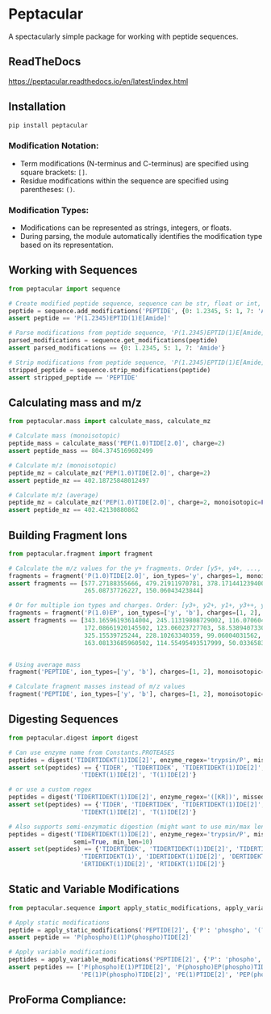 
# Peptacular

A spectacularly simple package for working with peptide sequences.

## ReadTheDocs
https://peptacular.readthedocs.io/en/latest/index.html

## Installation

```bash
pip install peptacular
```

### Modification Notation:
- Term modifications (N-terminus and C-terminus) are specified using square brackets: `[]`.
- Residue modifications within the sequence are specified using parentheses: `()`.

### Modification Types:
- Modifications can be represented as strings, integers, or floats.
- During parsing, the module automatically identifies the modification type based on its representation.

## Working with Sequences
```python
from peptacular import sequence

# Create modified peptide sequence, sequence can be str, float or int, 'PEPTIDE' -> 'P(1.2345)EPTID(1)E[Amide]'
peptide = sequence.add_modifications('PEPTIDE', {0: 1.2345, 5: 1, 7: 'Amide'})
assert peptide == 'P(1.2345)EPTID(1)E[Amide]'

# Parse modifications from peptide sequence, 'P(1.2345)EPTID(1)E[Amide]' -> {0:1.2345, 5:1, 7:'Amide'}
parsed_modifications = sequence.get_modifications(peptide)
assert parsed_modifications == {0: 1.2345, 5: 1, 7: 'Amide'}

# Strip modifications from peptide sequence, 'P(1.2345)EPTID(1)E[Amide]' -> 'PEPTIDE'
stripped_peptide = sequence.strip_modifications(peptide)
assert stripped_peptide == 'PEPTIDE'
```

## Calculating mass and m/z
```python
from peptacular.mass import calculate_mass, calculate_mz

# Calculate mass (monoisotopic)
peptide_mass = calculate_mass('PEP(1.0)TIDE[2.0]', charge=2)
assert peptide_mass == 804.3745169602499

# Calculate m/z (monoisotopic)
peptide_mz = calculate_mz('PEP(1.0)TIDE[2.0]', charge=2)
assert peptide_mz == 402.18725848012497

# Calculate m/z (average)
peptide_mz = calculate_mz('PEP(1.0)TIDE[2.0]', charge=2, monoisotopic=False)
assert peptide_mz == 402.42130880862
```

## Building Fragment Ions
```python
from peptacular.fragment import fragment

# Calculate the m/z values for the y+ fragments. Order [y5+, y4+, ..., y1+]
fragments = fragment('P(1.0)TIDE[2.0]', ion_types='y', charges=1, monoisotopic=True)
assert fragments == [577.27188355666, 479.21911970781, 378.17144123940005,
                     265.08737726227, 150.06043423844]

# Or for multiple ion types and charges. Order: [y3+, y2+, y1+, y3++, y2++, y1++, b3+, ...,  b1++]
fragments = fragment('P(1.0)EP', ion_types=['y', 'b'], charges=[1, 2], monoisotopic=True)
assert fragments == [343.16596193614004, 245.11319808729002, 116.07060499932,
                     172.08661920145502, 123.06023727703, 58.538940733045,
                     325.15539725244, 228.10263340359, 99.06004031562,
                     163.08133685960502, 114.55495493517999, 50.033658391195004]


# Using average mass
fragment('PEPTIDE', ion_types=['y', 'b'], charges=[1, 2], monoisotopic=False)

# Calculate fragment masses instead of m/z values
fragment('PEPTIDE', ion_types=['y', 'b'], charges=[1, 2], monoisotopic=True, mz=False)
```

## Digesting Sequences
```python
from peptacular.digest import digest

# Can use enzyme name from Constants.PROTEASES
peptides = digest('TIDERTIDEKT(1)IDE[2]', enzyme_regex='trypsin/P', missed_cleavages=2)
assert set(peptides) == {'TIDER', 'TIDERTIDEK', 'TIDERTIDEKT(1)IDE[2]', 'TIDEK',
                    'TIDEKT(1)IDE[2]', 'T(1)IDE[2]'}

# or use a custom regex
peptides = digest('TIDERTIDEKT(1)IDE[2]', enzyme_regex='([KR])', missed_cleavages=2)
assert set(peptides) == {'TIDER', 'TIDERTIDEK', 'TIDERTIDEKT(1)IDE[2]', 'TIDEK',
                    'TIDEKT(1)IDE[2]', 'T(1)IDE[2]'}

# Also supports semi-enzymatic digestion (might want to use min/max len to filter)
peptides = digest('TIDERTIDEKT(1)IDE[2]', enzyme_regex='trypsin/P', missed_cleavages=2,
                  semi=True, min_len=10)
assert set(peptides) == {'TIDERTIDEK', 'TIDERTIDEKT(1)IDE[2]', 'TIDERTIDEKT(1)ID', 'TIDERTIDEKT(1)I',
                    'TIDERTIDEKT(1)', 'IDERTIDEKT(1)IDE[2]', 'DERTIDEKT(1)IDE[2]',
                    'ERTIDEKT(1)IDE[2]', 'RTIDEKT(1)IDE[2]'}
```

## Static and Variable Modifications
```python
from peptacular.sequence import apply_static_modifications, apply_variable_modifications

# Apply static modifications
peptide = apply_static_modifications('PEPTIDE[2]', {'P': 'phospho', '(?<=P)E': 1})
assert peptide == 'P(phospho)E(1)P(phospho)TIDE[2]'

# Apply variable modifications
peptides = apply_variable_modifications('PEPTIDE[2]', {'P': 'phospho', '(?<=P)E': 1}, max_mods=2)
assert peptides == ['P(phospho)E(1)PTIDE[2]', 'P(phospho)EP(phospho)TIDE[2]', 'P(phospho)EPTIDE[2]',
                    'PE(1)P(phospho)TIDE[2]', 'PE(1)PTIDE[2]', 'PEP(phospho)TIDE[2]', 'PEPTIDE[2]']
```


## ProForma Compliance:

